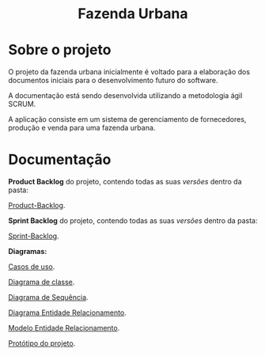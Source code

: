 <h1 align="center"> Fazenda Urbana </h1>

# Sobre o projeto

O projeto da fazenda urbana inicialmente é voltado para a elaboração dos documentos iniciais para o desenvolvimento futuro do software.

A documentação está sendo desenvolvida utilizando a metodologia ágil SCRUM.

A aplicação consiste em um sistema de gerenciamento de fornecedores, produção e venda para uma fazenda urbana.

# Documentação

**Product Backlog** do projeto, contendo todas as suas *versões* dentro da pasta:

[Product-Backlog](https://github.com/eduardodvmachado/Fazenda-Urbana/tree/main/Product_Backlog).

**Sprint Backlog** do projeto, contendo todas as suas *versões* dentro da pasta:

[Sprint-Backlog](https://github.com/eduardodvmachado/Fazenda-Urbana/tree/main/Sprint_Backlog).

**Diagramas:**

[Casos de uso](https://github.com/eduardodvmachado/Fazenda-Urbana/tree/main/Casos_de_Uso).

[Diagrama de classe](https://github.com/eduardodvmachado/Fazenda-Urbana/tree/main/Diagrama_de_Classe).

[Diagrama de Sequência](https://github.com/eduardodvmachado/Fazenda-Urbana/tree/main/Diagramas/Diagrama_de_sequencia).

[Diagrama Entidade Relacionamento](https://github.com/eduardodvmachado/Fazenda-Urbana/tree/main/Diagramas/DER).

[Modelo Entidade Relacionamento](https://github.com/eduardodvmachado/Fazenda-Urbana/tree/main/Diagramas/MER).

[Protótipo do projeto](https://www.figma.com/proto/ViPkjaaNBb1OTs86IFfEpU/black--and--blue?node-id=1-352&t=vB31Ps8gtjYJhajl-0&scaling=min-zoom&page-id=0%3A1).
